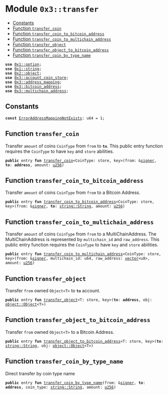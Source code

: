
<a name="0x3_transfer"></a>

# Module `0x3::transfer`



-  [Constants](#@Constants_0)
-  [Function `transfer_coin`](#0x3_transfer_transfer_coin)
-  [Function `transfer_coin_to_bitcoin_address`](#0x3_transfer_transfer_coin_to_bitcoin_address)
-  [Function `transfer_coin_to_multichain_address`](#0x3_transfer_transfer_coin_to_multichain_address)
-  [Function `transfer_object`](#0x3_transfer_transfer_object)
-  [Function `transfer_object_to_bitcoin_address`](#0x3_transfer_transfer_object_to_bitcoin_address)
-  [Function `transfer_coin_by_type_name`](#0x3_transfer_transfer_coin_by_type_name)


<pre><code><b>use</b> <a href="">0x1::option</a>;
<b>use</b> <a href="">0x1::string</a>;
<b>use</b> <a href="">0x2::object</a>;
<b>use</b> <a href="account_coin_store.md#0x3_account_coin_store">0x3::account_coin_store</a>;
<b>use</b> <a href="address_mapping.md#0x3_address_mapping">0x3::address_mapping</a>;
<b>use</b> <a href="bitcoin_address.md#0x3_bitcoin_address">0x3::bitcoin_address</a>;
<b>use</b> <a href="multichain_address.md#0x3_multichain_address">0x3::multichain_address</a>;
</code></pre>



<a name="@Constants_0"></a>

## Constants


<a name="0x3_transfer_ErrorAddressMappingNotExists"></a>



<pre><code><b>const</b> <a href="transfer.md#0x3_transfer_ErrorAddressMappingNotExists">ErrorAddressMappingNotExists</a>: u64 = 1;
</code></pre>



<a name="0x3_transfer_transfer_coin"></a>

## Function `transfer_coin`

Transfer <code>amount</code> of coins <code>CoinType</code> from <code>from</code> to <code><b>to</b></code>.
This public entry function requires the <code>CoinType</code> to have <code>key</code> and <code>store</code> abilities.


<pre><code><b>public</b> entry <b>fun</b> <a href="transfer.md#0x3_transfer_transfer_coin">transfer_coin</a>&lt;CoinType: store, key&gt;(from: &<a href="">signer</a>, <b>to</b>: <b>address</b>, amount: <a href="">u256</a>)
</code></pre>



<a name="0x3_transfer_transfer_coin_to_bitcoin_address"></a>

## Function `transfer_coin_to_bitcoin_address`

Transfer <code>amount</code> of coins <code>CoinType</code> from <code>from</code> to a Bitcoin Address.


<pre><code><b>public</b> entry <b>fun</b> <a href="transfer.md#0x3_transfer_transfer_coin_to_bitcoin_address">transfer_coin_to_bitcoin_address</a>&lt;CoinType: store, key&gt;(from: &<a href="">signer</a>, <b>to</b>: <a href="_String">string::String</a>, amount: <a href="">u256</a>)
</code></pre>



<a name="0x3_transfer_transfer_coin_to_multichain_address"></a>

## Function `transfer_coin_to_multichain_address`

Transfer <code>amount</code> of coins <code>CoinType</code> from <code>from</code> to a MultiChainAddress.
The MultiChainAddress is represented by <code>multichain_id</code> and <code>raw_address</code>.
This public entry function requires the <code>CoinType</code> to have <code>key</code> and <code>store</code> abilities.


<pre><code><b>public</b> entry <b>fun</b> <a href="transfer.md#0x3_transfer_transfer_coin_to_multichain_address">transfer_coin_to_multichain_address</a>&lt;CoinType: store, key&gt;(from: &<a href="">signer</a>, multichain_id: u64, raw_address: <a href="">vector</a>&lt;u8&gt;, amount: <a href="">u256</a>)
</code></pre>



<a name="0x3_transfer_transfer_object"></a>

## Function `transfer_object`

Transfer <code>from</code> owned <code>Object&lt;T&gt;</code> to <code><b>to</b></code> account.


<pre><code><b>public</b> entry <b>fun</b> <a href="transfer.md#0x3_transfer_transfer_object">transfer_object</a>&lt;T: store, key&gt;(<b>to</b>: <b>address</b>, obj: <a href="_Object">object::Object</a>&lt;T&gt;)
</code></pre>



<a name="0x3_transfer_transfer_object_to_bitcoin_address"></a>

## Function `transfer_object_to_bitcoin_address`

Transfer <code>from</code> owned <code>Object&lt;T&gt;</code> to a Bitcoin Address.


<pre><code><b>public</b> entry <b>fun</b> <a href="transfer.md#0x3_transfer_transfer_object_to_bitcoin_address">transfer_object_to_bitcoin_address</a>&lt;T: store, key&gt;(<b>to</b>: <a href="_String">string::String</a>, obj: <a href="_Object">object::Object</a>&lt;T&gt;)
</code></pre>



<a name="0x3_transfer_transfer_coin_by_type_name"></a>

## Function `transfer_coin_by_type_name`

Direct transfer by coin type name


<pre><code><b>public</b> entry <b>fun</b> <a href="transfer.md#0x3_transfer_transfer_coin_by_type_name">transfer_coin_by_type_name</a>(from: &<a href="">signer</a>, <b>to</b>: <b>address</b>, coin_type: <a href="_String">string::String</a>, amount: <a href="">u256</a>)
</code></pre>
